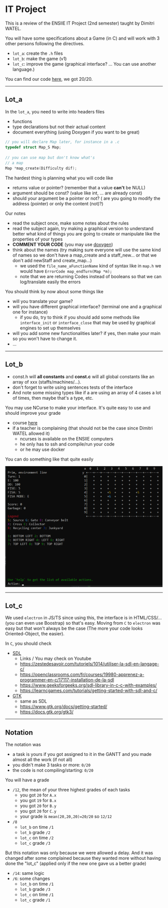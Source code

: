# IT Project

This is a review of the ENSIIE IT Project (2nd
semester) taught by Dimitri WATEL.

You will have some specifications about a Game (in C) and
will work with 3 other persons following the
directives.

* ``lot_a``: create the `.h` files
* ``lot_b``: make the game (v1)
* ``lot_c``: improve the game (graphical interface? ...
  You can use another language.)

You can find our code [here](https://github.com/lgs-games/prim/tree/master/version_c),
we got 20/20.
  
<hr class="sr">

## Lot_a

In the ``lot_a``, you need to write into headers
files

* functions
* type declarations but not their actual
content
* document everything (using Doxygen if you want to be great)

```c
// you will declare Map later, for instance in a .c
typedef struct Map_S Map;

// you can use map but don't know what's
// a map
Map *map_create(Difficulty dif);
```

The hardest thing is planning what you will code
like

* returns value or pointer? (remember that
  a value **can't** be NULL)
* argument should be const? (value like int, ...
  are already const)
* should your argument be a pointer or not? (
  are you going to modify the
  address (pointer) or only the content
  (not)?)

Our notes

* read the subject once, make some notes about the rules
* read the subject again, try making a graphical version
  to understand better what kind of things you are
  going to create or manipulate like the properties
  of your types
* **COMMENT YOUR CODE** (you may use
  [doxygen](../../tools/doxygen/index.md))
* think about the names (try making sure
  everyone will use the same kind of names so we don't
  have a map_create and a staff_new... or that we don't
  add newStaff and create_map...)
  * we used the ``file_name_aFunctionName``
  kind of syntax like in ``map.h`` we would
    have ``ErrorCode map_endTurn(Map *m);``
  * note that we are returning Codes instead
  of booleans so that we can log/translate
    easily the errors

You should think by now about some things like

* will you translate your game?
* will you have different graphical
  interface? (terminal one and a graphical one
  for instance)
  * if you do, try to think if you should
  add some methods like ``interface_init``
  or ``interface_close`` that may be used
  by graphical engines to set up themselves
* will you add some new functionalities later?
  if yes, then make your
  main so you won't have to
  change it.
* ...

<hr class="sl">

## Lot_b

* const.h will **all constants** and **const.c**
  will all global constants like an array of
  xxx (staffs/machines/...).
* don't forget to write using sentences
  tests of the interface
* And note some missing types like if a are using
  an array of 4 cases a lot of times, then maybe
  that's a type, etc.
  
You may use NCurse to make your interface. It's
quite easy to use and should improve your grade

* course [here](../../info/c#using-ncurses)
* if a teacher is complaining (that should
  not be the case since Dimitri WATEL
  allowed it)
  * ncurses is available on the ENSIIE computers
  * he only has to ssh and compile/run your code
  * or he may use docker
  
You can do something like that quite easily

![ncurses](ncurses.png)

<hr class="sr">

## Lot_c

We used ``electron`` in JS/TS since using this,
the interface is in HTML/CSS/... (you can
even use Boostrap) so that's easy. Moving from
``C`` to `electron` was easy but that won't always
be the case (The more your code looks Oriented-Object,
the easier).

In ``C``, you should check

* [SDL](https://wiki.libsdl.org/Installation)
  * Links / You may check on Youtube
  * <https://zestedesavoir.com/tutoriels/1014/utiliser-la-sdl-en-langage-c/>
  * <https://openclassrooms.com/fr/courses/19980-apprenez-a-programmer-en-c/17117-installation-de-la-sdl>
  * <https://www.geeksforgeeks.org/sdl-library-in-c-c-with-examples/>
  * <https://learncgames.com/tutorials/getting-started-with-sdl-and-c/>
* [GTK](https://www.gtk.org/)
  * same as SDL
  * <https://www.gtk.org/docs/getting-started/>
  * <https://docs.gtk.org/gtk3/>

<hr class="sl">

## Notation

The notation was

* a task is yours if you got assigned to it
  in the GANTT and you made almost all the work
  (if not all)
* you didn't make 3 tasks or more: ``0/20``
* the code is not compiling/starting: ``0/20``

You will have a grade

* ``/12``, the mean of your three highest grades
  of each tasks
  * you got ``20`` for `A.x`
  * you got ``19`` for `B.x`
  * you got ``20`` for `B.y`
  * you got ``20`` for `C.y`
  * your grade is ``mean(20,20,20)=20/20`` so `12/12`
* ``/8``
  * ``lot_b`` on time `/1`
  * ``lot_b`` grade `/2`
  * ``lot_c`` on time `/2`
  * ``lot_c`` grade `/3`

But this notation was only because we were allowed a delay.
And it was changed after some complained because they wanted
more without having done the "lot_c" (applied 
only if the new one gave us a better grade)

* ``/14``: same logic
* ``/6``: some changes
  * ``lot_b`` on time `/1`
  * ``lot_b`` grade `/3`
  * ``lot_c`` on time `/1`
  * ``lot_c`` grade `/1`